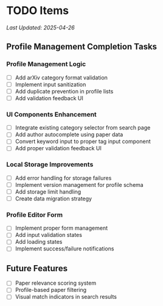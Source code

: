 # TODO Items
*Last Updated: 2025-04-26*

## Profile Management Completion Tasks

### Profile Management Logic
- [ ] Add arXiv category format validation
- [ ] Implement input sanitization
- [ ] Add duplicate prevention in profile lists
- [ ] Add validation feedback UI

### UI Components Enhancement
- [ ] Integrate existing category selector from search page
- [ ] Add author autocomplete using paper data
- [ ] Convert keyword input to proper tag input component
- [ ] Add proper validation feedback UI

### Local Storage Improvements
- [ ] Add error handling for storage failures
- [ ] Implement version management for profile schema
- [ ] Add storage limit handling
- [ ] Create data migration strategy

### Profile Editor Form
- [ ] Implement proper form management
- [ ] Add input validation states
- [ ] Add loading states
- [ ] Implement success/failure notifications

## Future Features
- [ ] Paper relevance scoring system
- [ ] Profile-based paper filtering
- [ ] Visual match indicators in search results
